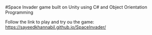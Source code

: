 #Space Invader game built on Unity using C# and Object Orientation Programming

Follow the link to play and try ou the game: 
https://sayeedkhannabil.github.io/SpaceInvader/

